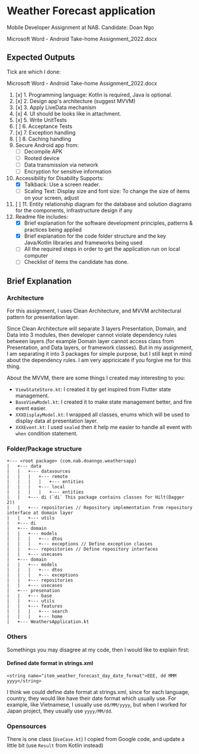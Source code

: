 # Weather Forecast application
Mobile Developer Assignment at NAB.  Candidate: Doan Ngo

Microsoft Word - Android Take-home Assignment_2022.docx

## Expected Outputs
Tick are which I done:

Microsoft Word - Android Take-home Assignment_2022.docx

1. [x] 1. Programming language: Kotlin is required, Java is optional.
2. [x] 2. Design app's architecture (suggest MVVM)
3. [x] 3. Apply LiveData mechanism
4. [x] 4. UI should be looks like in attachment.
5. [x] 5. Write UnitTests
6. [ ] 6. Acceptance Tests
7. [x] 7. Exception handling
8. [ ] 8. Caching handling
9. Secure Android app from:
	- [ ] Decompile APK
	- [ ] Rooted device
	- [ ] Data transmission via network
	- [ ] Encryption for sensitive information
10. Accessibility for Disability Supports:
	- [x] Talkback: Use a screen reader.
	- [ ] Scaling Text: Display size and font size: To change the size of items on your screen, adjust
11. [ ] 11. Entity relationship diagram for the database and solution diagrams for the components, infrastructure design if any
12. Readme file includes:
	- [x] Brief explanation for the software development principles, patterns & practices being applied
    - [x] Brief explanation for the code folder structure and the key Java/Kotlin libraries and frameworks being used
    - [ ] All the required steps in order to get the application run on local computer
    - [ ] Checklist of items the candidate has done.

## Brief Explanation
### Architecture
For this assignment, I uses Clean Architecture, and MVVM architectural pattern for presentation layer.

Since Clean Architecture will separate 3 layers Presentation, Domain, and Data into 3 modules, then developer cannot violate dependency rules between layers (for example Domain layer cannot access class from Presentation, and Data layers, or framework classes).
But in my assignment, I am separating it into 3 packages for simple purpose, but I still kept in mind about the dependency rules. I am very appricicate if you forgive me for this thing.

About the MVVM, there are some things I created may interesting to you:
-  `ViewStateStore.kt`: I created it by get inspired from Flutter state management.
- `BaseViewModel.kt`: I created it to make state management better, and fire event easier.
- `XXXDisplayModel.kt`: I wrapped all classes, enums which will be used to display data at presentation layer.
- `XXXEvent.kt`: I used `sealed` then it help me easier to handle all event with `when` condition statement.


### Folder/Package structure

```
+--- <root package> (com.nab.doanngo.weathersapp)
|	+--- data
|	|	+--- datasources
|	|	|	+--- remote
|	|	|	|	+--- entities
|	|	|	+--- local
|	|	|	|	+--- entities
|	|	+--- di (`di` This package contains classes for Hilt(Dagger 2))
|	|	+--- repositories // Repository implementation from repository interface at domain layer
|	|	+--- utils
|	+--- di
|	+--- domain
|	|	+--- models
|	|	|	+--- dtos
|	|	|	+--- exceptions // Define exception classes
|	|	+--- repositories // Define repository interfaces
|	|	+--- usecases
|	+--- domain
|	|	+--- models
|	|	|	+--- dtos
|	|	|	+--- exceptions
|	|	+--- repositories
|	|	+--- usecases
|	+--- presenation
|	|	+--- base
|	|	+--- utils
|	|	+--- features
|	|	|	+--- search
|	|	|	+--- home
|	+--- WeathersApplication.kt
```

### Others
Somethings you may disagree at my code, then I would like to explain first:

#### Defined date format in strings.xml
`<string name="item_weather_forecast_day_date_format">EEE, dd MMM yyyy</string>`

I think we could define date format at strings.xml, since for each language, country, they would like have their date format which usually use. For example, like Vietnamese, I usually use `dd/MM/yyyy`, but when I worked for Japan project, they usually use `yyyy/MM/dd`.

### Opensources

There is one class (`UseCase.kt`) I copied from Google code, and update a little bit (use `Result` from Kotlin instead)